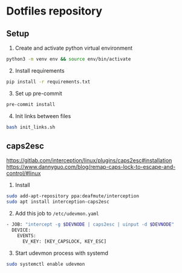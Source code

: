 # Dotfiles repository



## Setup
1. Create and activate python virtual environment
```bash
python3 -m venv env && source env/bin/activate
```
2. Install requirements
```bash
pip install -r requirements.txt
```
3. Set up pre-commit
```bash
pre-commit install
```
4. Init links between files
```bash
bash init_links.sh
```


## caps2esc
https://gitlab.com/interception/linux/plugins/caps2esc#installation
https://www.dannyguo.com/blog/remap-caps-lock-to-escape-and-control/#linux

1. Install
```bash
sudo add-apt-repository ppa:deafmute/interception
sudo apt install interception-caps2esc
```

2. Add this job to `/etc/udevmon.yaml`
```bash
- JOB: "intercept -g $DEVNODE | caps2esc | uinput -d $DEVNODE"
  DEVICE:
    EVENTS:
      EV_KEY: [KEY_CAPSLOCK, KEY_ESC]
```

3. Start udevmon process with systemd
```bash
sudo systemctl enable udevmon
```
